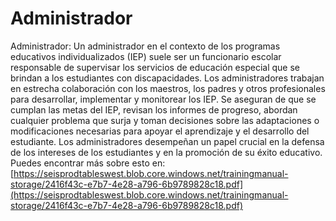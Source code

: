 # Administrador
Administrador: Un administrador en el contexto de los programas educativos individualizados (IEP) suele ser un funcionario escolar responsable de supervisar los servicios de educación especial que se brindan a los estudiantes con discapacidades. Los administradores trabajan en estrecha colaboración con los maestros, los padres y otros profesionales para desarrollar, implementar y monitorear los IEP. Se aseguran de que se cumplan las metas del IEP, revisan los informes de progreso, abordan cualquier problema que surja y toman decisiones sobre las adaptaciones o modificaciones necesarias para apoyar el aprendizaje y el desarrollo del estudiante. Los administradores desempeñan un papel crucial en la defensa de los intereses de los estudiantes y en la promoción de su éxito educativo.
Puedes encontrar más sobre esto en: [https://seisprodtableswest.blob.core.windows.net/trainingmanual-storage/2416f43c-e7b7-4e28-a796-6b9789828c18.pdf](https://seisprodtableswest.blob.core.windows.net/trainingmanual-storage/2416f43c-e7b7-4e28-a796-6b9789828c18.pdf)